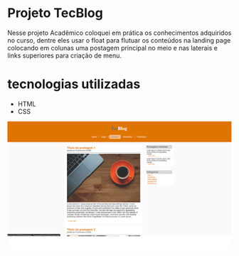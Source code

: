 # Projeto TecBlog

Nesse projeto Acadêmico coloquei em prática os conhecimentos adquiridos no curso, dentre eles usar o float para flutuar os conteúdos na landing page
colocando em colunas uma postagem principal no meio e nas laterais e links superiores para criação de menu.

# tecnologias utilizadas
- HTML
- CSS

<img src="https://github.com/VictorMameluk/TecBlog/blob/master/assets/tecblog1.png">





